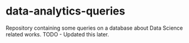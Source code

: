 # data-analytics-queries
Repository containing some queries on a database about Data Science related works.
TODO - Updated this later.